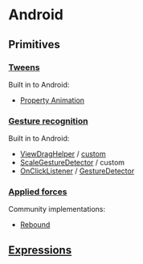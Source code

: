 # Android

## Primitives

### [Tweens](../specifications/primitives.md#tweens)

Built in to Android:

- [Property Animation](http://developer.android.com/guide/topics/graphics/prop-animation.html)

### [Gesture recognition](../specifications/primitives.md#gesture-recognition)

Built in to Android:

- [ViewDragHelper](https://developer.android.com/reference/android/support/v4/widget/ViewDragHelper.html) / [custom](http://developer.android.com/training/gestures/scale.html#drag)
- [ScaleGestureDetector](http://developer.android.com/training/gestures/scale.html#scale) / custom
- [OnClickListener](http://developer.android.com/reference/android/view/View.OnClickListener.html) / [GestureDetector](http://developer.android.com/training/gestures/detector.html#detect)

### [Applied forces](../specifications/primitives.md#applied-forces)

Community implementations:

- [Rebound](https://github.com/facebook/rebound)

## [Expressions](../concepts/expressions.md)


